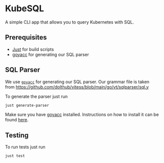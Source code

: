 # KubeSQL

A simple CLI app that allows you to query Kubernetes with SQL.

## Prerequisites

* [Just](https://github.com/casey/just) for build scripts
* [goyacc](https://pkg.go.dev/golang.org/x/tools/cmd/goyacc?utm_source=godoc) for generating our SQL parser

## SQL Parser

We use [`goyacc`](https://pkg.go.dev/golang.org/x/tools/cmd/goyacc?utm_source=godoc) for generating our SQL parser. Our grammar file is taken from https://github.com/dolthub/vitess/blob/main/go/vt/sqlparser/sql.y

To generate the parser just run

```bash
just generate-parser
```

Make sure you have [goyacc](https://pkg.go.dev/golang.org/x/tools/cmd/goyacc?utm_source=godoc) installed. Instructions on how to install it can be found [here](https://cs.opensource.google/go/x/tools).

## Testing

To run tests just run

```bash
just test
```